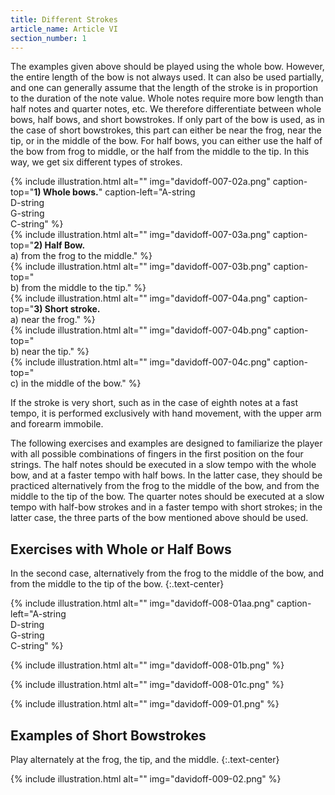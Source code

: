 ```yaml
---
title: Different Strokes
article_name: Article VI
section_number: 1
---
```


The examples given above should be played using the whole bow. However, the entire length of the bow is not always used. It can also be used partially, and one can generally assume that the length of the stroke is in proportion to the duration of the note value. Whole notes require more bow length than half notes and quarter notes, etc. We therefore differentiate between whole bows, half bows, and short bowstrokes. If only part of the bow is used, as in the case of short bowstrokes, this part can either be near the frog, near the tip, or in the middle of the bow. For half bows, you can either use the half of the bow from frog to middle, or the half from the middle to the tip. In this way, we get six different types of strokes.

<div class="row">
<div class="col-md-4">
{% include illustration.html alt="" img="davidoff-007-02a.png" caption-top="<strong>1) Whole bows.</strong>" caption-left="A-string <br>D-string <br> G-string <br> C-string" %}
</div>
<div class="col-md-4">
{% include illustration.html alt="" img="davidoff-007-03a.png" caption-top="<strong>2) Half Bow.</strong> <br>a) from the frog to the middle." %}
</div>
<div class="col-md-4">
{% include illustration.html alt="" img="davidoff-007-03b.png" caption-top="<br>b) from the middle to the tip." %}
</div>
</div>

<div class="row">
<div class="col-md-4">
{% include illustration.html alt="" img="davidoff-007-04a.png" caption-top="<strong>3) Short stroke.</strong> <br>a) near the frog." %}
</div>
<div class="col-md-4">
{% include illustration.html alt="" img="davidoff-007-04b.png" caption-top="<br>b) near the tip." %}
</div>
<div class="col-md-4">
{% include illustration.html alt="" img="davidoff-007-04c.png" caption-top="<br>c) in the middle of the bow." %}
</div>
</div>

If the stroke is very short, such as in the case of eighth notes at a fast tempo, it is performed exclusively with hand movement, with the upper arm and forearm immobile.

The following exercises and examples are designed to familiarize the player with all possible combinations of fingers in the first position on the four strings. The half notes should be executed in a slow tempo with the whole bow, and at a faster tempo with half bows. In the latter case, they should be practiced alternatively from the frog to the middle of the bow, and from the middle to the tip of the bow. The quarter notes should be executed at a slow tempo with half-bow strokes and in a faster tempo with short strokes; in the latter case, the three parts of the bow mentioned above should be used. 

## Exercises with Whole or Half Bows

In the second case, alternatively from the frog to the middle of the bow, and from the middle to the tip of the bow.
{:.text-center}

{% include illustration.html alt="" img="davidoff-008-01aa.png" caption-left="A-string <br>D-string <br>G-string <br>C-string" %}

{% include illustration.html alt="" img="davidoff-008-01b.png" %}

{% include illustration.html alt="" img="davidoff-008-01c.png" %}

{% include illustration.html alt="" img="davidoff-009-01.png" %}

## Examples of Short Bowstrokes

Play alternately at the frog, the tip, and the middle.
{:.text-center}

{% include illustration.html alt="" img="davidoff-009-02.png" %}

